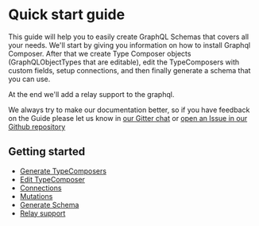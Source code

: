 # Quick start guide

This guide will help you to easily create GraphQL Schemas that covers all your needs. We'll start by giving you information on how to install Graphql Composer. After that we create Type Composer objects (GraphQLObjectTypes that are editable), edit the TypeComposers with custom fields, setup connections,
and then finally generate a schema that you can use.

At the end we'll add a relay support to the graphql.

We always try to make our documentation better, so if you have feedback on the Guide please let us know in [our Gitter chat](https://gitter.im/graphql-compose/Lobby) or [open an Issue in our Github repository](https://github.com/nodkz/graphql-compose/issues/new)

## Getting started

- [Generate TypeComposers](02-generate-typecomposers.md)
- [Edit TypeComposer](03-edit-typecomposer.md)
- [Connections](04-relations-and-connections.md)
- [Mutations](06-mutations.md)
- [Generate Schema](06-generating-schema.md)
- [Relay support](07-relay.md)
